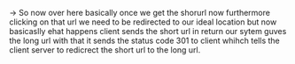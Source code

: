 -> So now over here basically once we get the shorurl now furthermore clicking on that url we need to be redirected to our ideal location but now basicaslly ehat happens client sends the short url in return our sytem guves the long url with that it sends the status code 301 to client whihch tells the client server to redicrect the short url to the long url.